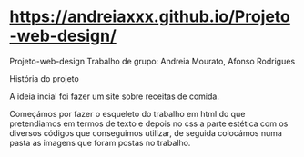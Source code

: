 # https://andreiaxxx.github.io/Projeto-web-design/
Projeto-web-design
Trabalho de grupo: Andreia Mourato, Afonso Rodrigues

História do projeto

A ideia incial foi fazer um site sobre receitas de comida.

Começámos por fazer o esqueleto do trabalho em html do que pretendiamos em termos de texto e depois no css a parte estética com os diversos códigos que conseguimos utilizar, de seguida colocámos numa pasta as imagens que foram postas no trabalho.

